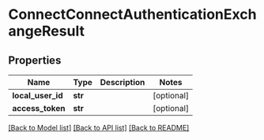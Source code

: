 # ConnectConnectAuthenticationExchangeResult

## Properties
Name | Type | Description | Notes
------------ | ------------- | ------------- | -------------
**local_user_id** | **str** |  | [optional] 
**access_token** | **str** |  | [optional] 

[[Back to Model list]](../README.md#documentation-for-models) [[Back to API list]](../README.md#documentation-for-api-endpoints) [[Back to README]](../README.md)

